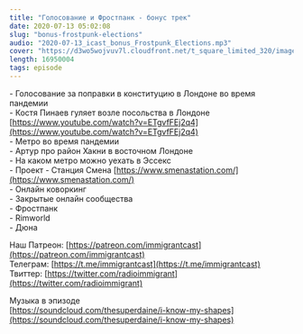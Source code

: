 ```yaml
---
title: "Голосование и Фростпанк - бонус трек"
date: 2020-07-13 05:02:08
slug: "bonus-frostpunk-elections"
audio: "2020-07-13_icast_bonus_Frostpunk_Elections.mp3"
cover: "https://d3wo5wojvuv7l.cloudfront.net/t_square_limited_320/images.spreaker.com/original/58f72fa3f17ffdcf509c3b4dfb5da915.jpg"
length: 16950004
tags: episode
---
```

\- Голосование за поправки в конституцию в Лондоне во время пандемии  
\- Костя Пинаев гуляет возле посольства в Лондоне [https://www.youtube.com/watch?v=ETgvfFEj2q4](https://www.youtube.com/watch?v=ETgvfFEj2q4)  
\- Метро во время пандемии  
\- Артур про район Хакни в восточном Лондоне  
\- На каком метро можно уехать в Эссекс  
\- Проект - Станция Смена [https://www.smenastation.com/](https://www.smenastation.com/)  
\- Онлайн коворкинг  
\- Закрытые онлайн сообщества  
\- Фростпанк  
\- Rimworld  
\- Дюна  
  
Наш Патреон: [https://patreon.com/immigrantcast](https://patreon.com/immigrantcast)  
Телеграм: [https://t.me/immigrantcast](https://t.me/immigrantcast)  
Твиттер: [https://twitter.com/radioimmigrant](https://twitter.com/radioimmigrant)  
  
Музыка в эпизоде  
[https://soundcloud.com/thesuperdaine/i-know-my-shapes](https://soundcloud.com/thesuperdaine/i-know-my-shapes)
